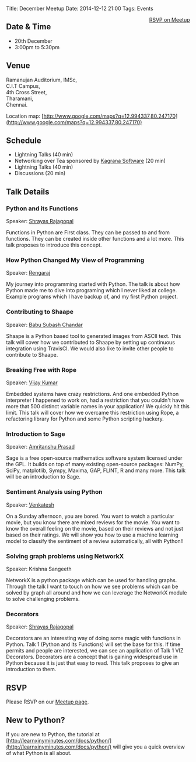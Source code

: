 Title: December Meetup
Date: 2014-12-12 21:00
Tags: Events

<a style="float:right;" class="pure-button"
href="http://www.meetup.com/Chennaipy/events/219031098/"><i class="fa
fa-check-square-o"></i> RSVP on Meetup</a>

## Date & Time

  * 20th December
  * 3:00pm to 5:30pm

## Venue

Ramanujan Auditorium, IMSc,  
C.I.T Campus,  
4th Cross Street,  
Tharamani,  
Chennai.  

Location map:
[http://www.google.com/maps?q=12.994337,80.247170](http://www.google.com/maps?q=12.994337,80.247170)

## Schedule

  * Lightning Talks (40 min)
  * Networking over Tea sponsored by [Kagrana
    Software](http://kagrana.com/) (20 min)
  * Lightning Talks (40 min)
  * Discussions (20 min)

## Talk Details

### Python and its Functions

Speaker: [Shrayas Rajagopal](http://www.meetup.com/Chennaipy/members/31218952/)

Functions in Python are First class. They can be passed to and from
functions. They can be created inside other functions and a lot
more. This talk proposes to introduce this concept.

### How Python Changed My View of Programming

Speaker: [Rengaraj](http://www.meetup.com/Chennaipy/members/153069272/)

My journey into programming started with Python. The talk is about how
Python made me to dive into programing which I never liked at
college. Example programs which I have backup of, and my first Python
project.

### Contributing to Shaape

Speaker: [Babu Subash Chandar](http://www.meetup.com/Chennaipy/members/177868122/)

Shaape is a Python based tool to generated images from ASCII
text. This talk will cover how we contributed to Shaape by setting up
continuous integration using TravisCI. We would also like to invite
other people to contribute to Shaape.

### Breaking Free with Rope

Speaker: [Vijay Kumar](http://www.meetup.com/Chennaipy/members/147018982/)

Embedded systems have crazy restrictions. And one embedded Python
interpreter I happened to work on, had a restriction that you couldn't
have more that 500 distinct variable names in your application! We
quickly hit this limit. This talk will cover how we overcame this
restriction using Rope, a refactoring library for Python and some
Python scripting hackery.

### Introduction to Sage

Speaker: [Amritanshu Prasad](http://www.meetup.com/Chennaipy/members/182681977/)

Sage is a free open-source mathematics software system licensed under
the GPL. It builds on top of many existing open-source packages:
NumPy, SciPy, matplotlib, Sympy, Maxima, GAP, FLINT, R and many
more. This talk will be an introduction to Sage.

### Sentiment Analysis using Python

Speaker: [Venkatesh](http://www.meetup.com/Chennaipy/members/121391002/)

On a Sunday afternoon, you are bored. You want to watch a particular
movie, but you know there are mixed reviews for the movie. You want to
know the overall feeling on the movie, based on their reviews and not
just based on their ratings. We will show you how to use a machine
learning model to classify the sentiment of a review automatically,
all with Python!!

### Solving graph problems using NetworkX

Speaker: Krishna Sangeeth

NetworkX is a python package which can be used for handling
graphs. Through the talk I want to touch on how we see problems which
can be solved by graph all around and how we can leverage the NetworkX
module to solve challenging problems.

### Decorators 

Speaker: [Shrayas Rajagopal](http://www.meetup.com/Chennaipy/members/31218952/)

Decorators are an interesting way of doing some magic with functions
in Python. Talk 1 (Python and its Functions) will set the base for
this. If time permits and people are interested, we can see an
application of Talk 1 VIZ Decorators. Decorators are a concept that is
gaining widespread use in Python because it is just that easy to
read. This talk proposes to give an introduction to them.

## RSVP

Please RSVP on our [Meetup
page](http://www.meetup.com/Chennaipy/events/219031098/).

## New to Python?

If you are new to Python, the tutorial at
[http://learnxinyminutes.com/docs/python/](http://learnxinyminutes.com/docs/python/)
will give you a quick overview of what Python is all about.
